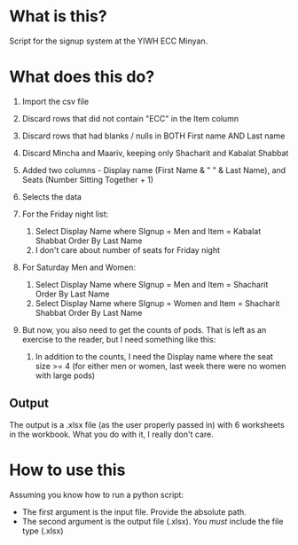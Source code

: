 # What is this?

Script for the signup system at the YIWH ECC Minyan.

# What does this do?

1. Import the csv file

2. Discard rows that did not contain "ECC" in the Item column

3. Discard rows that had blanks / nulls in BOTH First name AND Last name

4. Discard Mincha and Maariv, keeping only Shacharit and Kabalat Shabbat

5. Added two columns - Display name (First Name & " " & Last Name), and Seats (Number Sitting Together + 1)

6. Selects the data

7. For the Friday night list:
   1. Select Display Name where SIgnup = Men and Item = Kabalat Shabbat Order By Last Name
   2. I don't care about number of seats for Friday night
8. For Saturday Men and Women:
   1. Select Display Name where SIgnup = Men and Item = Shacharit Order By Last Name
   2. Select Display Name where SIgnup = Women and Item = Shacharit Shabbat Order By Last Name
9. But now, you also need to get the counts of pods. That is left as an exercise to the reader, but I need something like this:
   1. In addition to the counts, I need the Display name where the seat size >= 4 (for either men or women, last week there were no women with large pods)

## Output

The output is a .xlsx file (as the user properly passed in) with 6 worksheets in the workbook. What you do with it, I really don't care.

# How to use this

Assuming you know how to run a python script:

- The first argument is the input file. Provide the absolute path.
- The second argument is the output file (.xlsx). You *must* include the file type (.xlsx)
